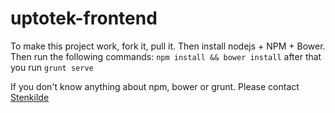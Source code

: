 # uptotek-frontend
To make this project work, fork it, pull it. Then install nodejs + NPM + Bower. Then run the following commands:
`npm install && bower install` after that you run `grunt serve`

If you don't know anything about npm, bower or grunt. Please contact [Stenkilde](https://github.com/Stenkilde)
